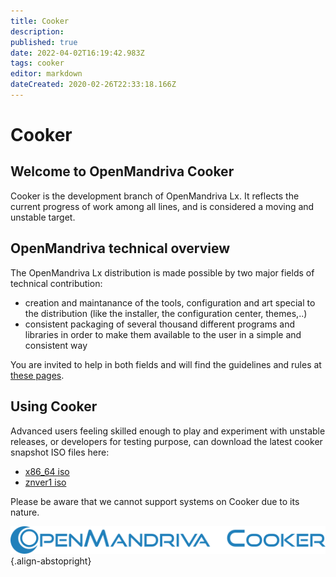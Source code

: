 ```yaml
---
title: Cooker
description: 
published: true
date: 2022-04-02T16:19:42.983Z
tags: cooker
editor: markdown
dateCreated: 2020-02-26T22:33:18.166Z
---
```


# Cooker

## Welcome to OpenMandriva Cooker

Cooker is the development branch of OpenMandriva Lx. It reflects the current progress of work among all lines, and is considered a moving and unstable target.

## OpenMandriva technical overview
The OpenMandriva Lx distribution is made possible by two major fields of technical contribution: 
- creation and maintanance of the tools, configuration and art special to the distribution (like the installer, the configuration center, themes,..)
- consistent packaging of several thousand different programs and libraries in order to make them available to the user in a simple and consistent way

You are invited to help in both fields and will find the guidelines and rules at [these pages](/t/policies). 

## Using Cooker
Advanced users feeling skilled enough to play and experiment with unstable releases, or developers for testing purpose, can download the latest cooker snapshot ISO files here:

- [x86_64 iso](https://abf.openmandriva.org/platforms/cooker/products/4)
- [znver1 iso](https://abf.openmandriva.org/platforms/cooker/products/6)

Please be aware that we cannot support systems on Cooker due to its nature.

![header-tr-cooker.png](/assets/header-tr-cooker.png){.align-abstopright}